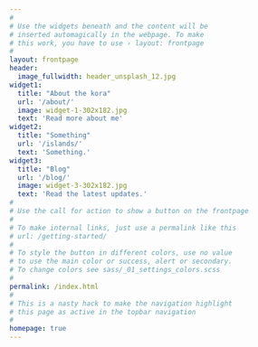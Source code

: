 ```yaml
---
#
# Use the widgets beneath and the content will be
# inserted automagically in the webpage. To make
# this work, you have to use › layout: frontpage
#
layout: frontpage
header:
  image_fullwidth: header_unsplash_12.jpg
widget1:
  title: "About the kora"
  url: '/about/'
  image: widget-1-302x182.jpg
  text: 'Read more about me'
widget2:
  title: "Something"
  url: '/islands/'
  text: 'Something.'
widget3:
  title: "Blog"
  url: '/blog/'
  image: widget-3-302x182.jpg
  text: 'Read the latest updates.'
#
# Use the call for action to show a button on the frontpage
#
# To make internal links, just use a permalink like this
# url: /getting-started/
#
# To style the button in different colors, use no value
# to use the main color or success, alert or secondary.
# To change colors see sass/_01_settings_colors.scss
#
permalink: /index.html
#
# This is a nasty hack to make the navigation highlight
# this page as active in the topbar navigation
#
homepage: true
---
```


